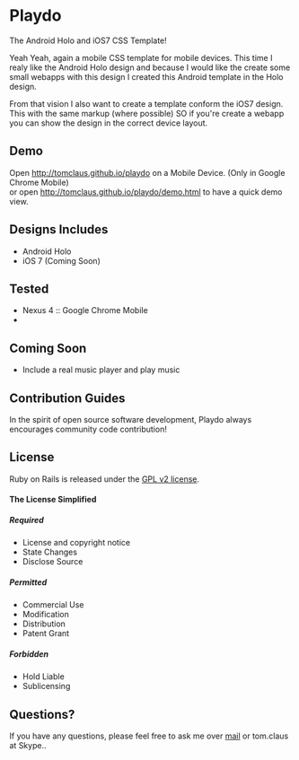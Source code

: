 Playdo
==================================================

The Android Holo and iOS7 CSS Template!

Yeah Yeah, again a mobile CSS template for mobile devices. This time I realy like the Android Holo design 
and because I would like the create some small webapps with this design I created this Android template in
the Holo design.

From that vision I also want to create a template conform the iOS7 design. This with the same markup (where possible)
SO if you're create a webapp you can show the design in the correct device layout.


Demo
--------------------------------------

Open http://tomclaus.github.io/playdo on a Mobile Device. (Only in Google Chrome Mobile)  
or open http://tomclaus.github.io/playdo/demo.html to have a quick demo view.


Designs Includes
--------------------------------------

 - Android Holo
 - iOS 7 (Coming Soon)


Tested 
--------------------------------------

 - Nexus 4 :: Google Chrome Mobile
 - 
 
Coming Soon 
--------------------------------------

 - Include a real music player and play music


Contribution Guides
--------------------------------------

In the spirit of open source software development, Playdo always encourages community 
code contribution!


License
--------------------------------------

Ruby on Rails is released under the [GPL v2 license](http://choosealicense.com/licenses/gpl-v2/).

#### The License Simplified
##### Required

 - License and copyright notice
 - State Changes
 - Disclose Source

##### Permitted

 - Commercial Use
 - Modification
 - Distribution
 - Patent Grant

##### Forbidden

 - Hold Liable
 - Sublicensing


Questions?
--------------------------------------

If you have any questions, please feel free to ask me over
[mail](mailto:mail@tomclaus.be) or tom.claus at Skype..
